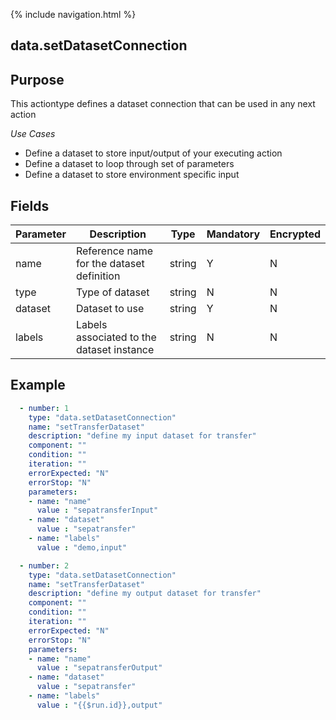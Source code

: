 {% include navigation.html %}
## data.setDatasetConnection
## Purpose
This actiontype defines a dataset connection that can be used in any next action  

*Use Cases*
* Define a dataset to store input/output of your executing action
* Define a dataset to loop through set of parameters
* Define a dataset to store environment specific input

## Fields
|Parameter|Description|Type|Mandatory|Encrypted|
|---------|-----------|----|---------|---------|
|name|Reference name for the dataset definition|string|Y|N|
|type|Type of dataset|string|N|N|
|dataset|Dataset to use|string|Y|N|        
|labels|Labels associated to the dataset instance|string|N|N|

## Example
```yaml
  - number: 1
    type: "data.setDatasetConnection"
    name: "setTransferDataset"
    description: "define my input dataset for transfer"
    component: ""
    condition: ""
    iteration: ""
    errorExpected: "N"
    errorStop: "N"
    parameters:
    - name: "name"
      value : "sepatransferInput"
    - name: "dataset"
      value : "sepatransfer"
    - name: "labels"
      value : "demo,input"
```

```yaml
  - number: 2
    type: "data.setDatasetConnection"
    name: "setTransferDataset"
    description: "define my output dataset for transfer"
    component: ""
    condition: ""
    iteration: ""
    errorExpected: "N"
    errorStop: "N"
    parameters:
    - name: "name"
      value : "sepatransferOutput"
    - name: "dataset"
      value : "sepatransfer"
    - name: "labels"
      value : "{{$run.id}},output"
```
